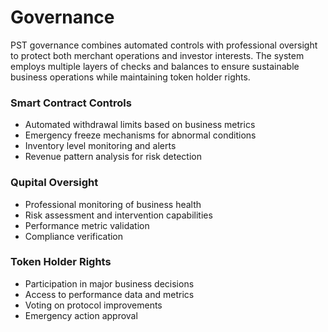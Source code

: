 # Governance

PST governance combines automated controls with professional oversight to protect both merchant operations and investor interests. The system employs multiple layers of checks and balances to ensure sustainable business operations while maintaining token holder rights.

### Smart Contract Controls

* Automated withdrawal limits based on business metrics
* Emergency freeze mechanisms for abnormal conditions
* Inventory level monitoring and alerts
* Revenue pattern analysis for risk detection

### Qupital Oversight

* Professional monitoring of business health
* Risk assessment and intervention capabilities
* Performance metric validation
* Compliance verification

### Token Holder Rights

* Participation in major business decisions
* Access to performance data and metrics
* Voting on protocol improvements
* Emergency action approval
